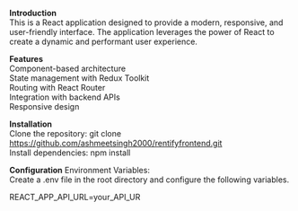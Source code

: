 **Introduction**  
This is a React application designed to provide a modern, responsive, and user-friendly interface. The application leverages the power of React to create a dynamic and performant user experience.

**Features**  
Component-based architecture  
State management with Redux Toolkit  
Routing with React Router  
Integration with backend APIs  
Responsive design  

**Installation**  
Clone the repository: git clone https://github.com/ashmeetsingh2000/rentifyfrontend.git  
Install dependencies: npm install

**Configuration**
Environment Variables:  
Create a .env file in the root directory and configure the following variables.  

REACT_APP_API_URL=your_API_UR
